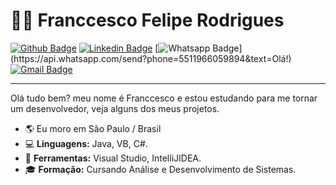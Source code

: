 # :man_technologist: Franccesco Felipe Rodrigues

[![Github Badge](https://img.shields.io/badge/-Github-000?style=flat-square&logo=Github&logoColor=white&link=https://github.com/lucasgdb)](https://github.com/ffresanto)
[![Linkedin Badge](https://img.shields.io/badge/-LinkedIn-blue?style=flat-square&logo=Linkedin&logoColor=white&link=https://www.linkedin.com/in/franccesco-felipe-rodrigues/)](https://www.linkedin.com/in/franccesco-felipe-rodrigues/)
[![Whatsapp Badge](https://img.shields.io/badge/-Whatsapp-4CA143?style=flat-square&labelColor=4CA143&logo=whatsapp&logoColor=white&link=https://api.whatsapp.com/send?phone=5512988344336&text=Olá!)](https://api.whatsapp.com/send?phone=5511966059894&text=Olá!)
[![Gmail Badge](https://img.shields.io/badge/-Gmail-c14438?style=flat-square&logo=Gmail&logoColor=white&link=mailto:lucasgdbittencourt@gmail.com)](mailto:ffresanto@gmail.com)

---
Olá tudo bem? meu nome é Franccesco e estou estudando para me tornar um desenvolvedor, veja alguns dos meus projetos.

- 🌎 Eu moro em São Paulo / Brasil
- 💻 **Linguagens:** Java, VB, C#.
- 🔧 **Ferramentas:** Visual Studio, IntelliJIDEA.
- 🎓 **Formação:** Cursando Análise e Desenvolvimento de Sistemas.
